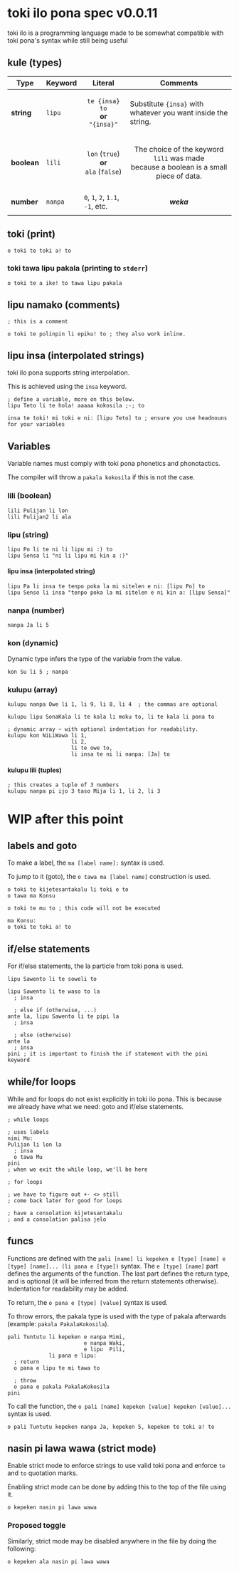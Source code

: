 # toki ilo pona spec v0.0.11

toki ilo is a programming language made to be somewhat compatible with toki
pona's syntax while still being useful

## kule (types)

| Type | Keyword | Literal | Comments |
|---|---|---|---|
| **string** | `lipu` | <p align="center">`te {insa} to`<br>**or**<br>`"{insa}"`</p> | Substitute `{insa}` with whatever you want inside the string. |
| **boolean** | `lili` | <p align="center">`lon` (`true`)<br>**or**<br>`ala` (`false`)</p> | <p align="center">The choice of the keyword `lili` was made<br> because a boolean is a small piece of data.<p> |
| **number** | `nanpa` | `0`, `1`, `2`, `1.1`, `-1`, etc. | <p align="center">***weka***</p> |


## toki (print)

```
o toki te toki a! to
```

### toki tawa lipu pakala (printing to `stderr`)

```
o toki te a ike! to tawa lipu pakala
```

## lipu namako (comments)

```
; this is a comment

o toki te polinpin li epiku! to ; they also work inline.
```


## lipu insa (interpolated strings)

toki ilo pona supports string interpolation.

This is achieved using the `insa` keyword.

```
; define a variable, more on this below.
lipu Teto li te hola! aaaaa kokosila ;-; to

insa te toki! mi toki e ni: [lipu Teto] to ; ensure you use headnouns for your variables
```

## Variables

Variable names must comply with toki pona phonetics and phonotactics.

The compiler will throw a `pakala kokosila` if this is not the case.

### lili (boolean)

```
lili Pulijan li lon
lili Pulijan2 li ala
```

### lipu (string)

```
lipu Po li te ni li lipu mi :) to
lipu Sensa li "ni li lipu mi kin a :)"
```

#### lipu insa (interpolated string)

```
lipu Pa li insa te tenpo poka la mi sitelen e ni: [lipu Po] to
lipu Senso li insa "tenpo poka la mi sitelen e ni kin a: [lipu Sensa]"
```

### nanpa (number)

```
nanpa Ja li 5
```


### kon (dynamic)

Dynamic type infers the type of the variable from the value.

```
kon Su li 5 ; nanpa
```

### kulupu (array)

```
kulupu nanpa Owe li 1, li 9, li 8, li 4  ; the commas are optional

kulupu lipu SonaKala li te kala li moku to, li te kala li pona to

; dynamic array ~ with optional indentation for readability.
kulupu kon NiLiWawa li 1,
                    li 2,
                    li te owe to,
                    li insa te ni li nanpa: [Ja] to
```

#### kulupu lili (tuples)

```
; this creates a tuple of 3 numbers
kulupu nanpa pi ijo 3 taso Mija li 1, li 2, li 3
```

# WIP after this point


## labels and goto
To make a label, the `ma [label name]:` syntax is used.

To jump to it (goto), the `o tawa ma [label name]` construction is used.

```
o toki te kijetesantakalu li toki e to
o tawa ma Konsu

o toki te mu to ; this code will not be executed

ma Konsu:
o toki te toki a! to
```

## if/else statements
For if/else statements, the la particle from toki pona is used.

```
lipu Sawento li te soweli to

lipu Sawento li te waso to la
  ; insa

  ; else if (otherwise, ...)
ante la, lipu Sawento li te pipi la
  ; insa

  ; else (otherwise)
ante la
  ; insa
pini ; it is important to finish the if statement with the pini keyword
```

## while/for loops
While and for loops do not exist explicitly in toki ilo pona. This is
because we already have what we need: goto and if/else statements.

```
; while loops

; uses labels
nimi Mu:
Pulijan li lon la
  ; insa
  o tawa Mu
pini
; when we exit the while loop, we'll be here
```

```
; for loops

; we have to figure out +- <> still
; come back later for good for loops

; have a consolation kijetesantakalu
; and a consolation palisa jelo
```

## funcs
Functions are defined with the `pali [name] li kepeken e [type] [name] e [type] [name]... (li pana e [type])` syntax. The `e [type] [name]` part defines the arguments of the function. The last part defines the return type, and is optional (it will be inferred from the return statements otherwise). Indentation for readability may be added.

To return, the `o pana e [type] [value]` syntax is used.

To throw errors, the pakala type is used with the type of pakala afterwards (example: `pakala PakalaKokosila`).

```
pali Tuntutu li kepeken e nanpa Mimi, 
                        e nanpa Waki, 
                        e lipu  Pili,
             li pana e lipu:
  ; return
  o pana e lipu te mi tawa to

  ; throw
  o pana e pakala PakalaKokosila
pini
```

To call the function, the `o pali [name] kepeken [value] kepeken [value]...` syntax is used.

```
o pali Tuntutu kepeken nanpa Ja, kepeken 5, kepeken te toki a! to
```

## nasin pi lawa wawa (strict mode)

Enable strict mode to enforce strings to use valid toki pona
and enforce `te` and `to` quotation marks.

Enabling strict mode can be done by adding this to the top of
the file using it.

```
o kepeken nasin pi lawa wawa
```

### Proposed toggle

Similarly, strict mode may be disabled anywhere in the file
by doing the following:

```
o kepeken ala nasin pi lawa wawa
```
